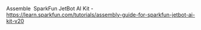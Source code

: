 Assemble  SparkFun JetBot AI Kit - https://learn.sparkfun.com/tutorials/assembly-guide-for-sparkfun-jetbot-ai-kit-v20 
